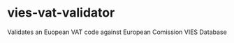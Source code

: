 vies-vat-validator
==================

Validates an Euopean VAT code against European Comission VIES Database